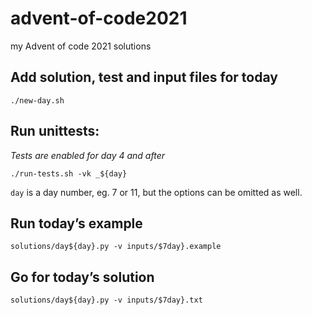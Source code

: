 # advent-of-code2021

my Advent of code 2021 solutions

## Add solution, test and input files for today

```
./new-day.sh
```

## Run unittests:

_Tests are enabled for day 4 and after_

```
./run-tests.sh -vk _${day}
```

`day` is a day number, eg. 7 or 11, but the options can be omitted as well.

## Run today’s example

```
solutions/day${day}.py -v inputs/$7day}.example
```

## Go for today’s solution

```
solutions/day${day}.py -v inputs/$7day}.txt
```
